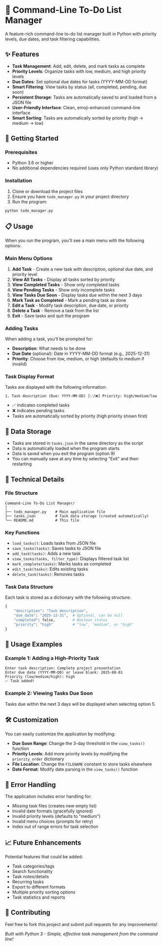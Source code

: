 # 📝 Command-Line To-Do List Manager

A feature-rich command-line to-do list manager built in Python with priority levels, due dates, and task filtering capabilities.

## ✨ Features

- **Task Management**: Add, edit, delete, and mark tasks as complete
- **Priority Levels**: Organize tasks with low, medium, and high priority levels
- **Due Dates**: Set optional due dates for tasks (YYYY-MM-DD format)
- **Smart Filtering**: View tasks by status (all, completed, pending, due soon)
- **Persistent Storage**: Tasks are automatically saved to and loaded from a JSON file
- **User-Friendly Interface**: Clean, emoji-enhanced command-line interface
- **Smart Sorting**: Tasks are automatically sorted by priority (high → medium → low)

## 🚀 Getting Started

### Prerequisites

- Python 3.6 or higher
- No additional dependencies required (uses only Python standard library)

### Installation

1. Clone or download the project files
2. Ensure you have `todo_manager.py` in your project directory
3. Run the program:

```bash
python todo_manager.py
```

## 📋 Usage

When you run the program, you'll see a main menu with the following options:

### Main Menu Options

1. **Add Task** - Create a new task with description, optional due date, and priority level
2. **View All Tasks** - Display all tasks sorted by priority
3. **View Completed Tasks** - Show only completed tasks
4. **View Pending Tasks** - Show only incomplete tasks
5. **View Tasks Due Soon** - Display tasks due within the next 3 days
6. **Mark Task as Completed** - Mark a pending task as done
7. **Edit a Task** - Modify task description, due date, or priority
8. **Delete a Task** - Remove a task from the list
9. **Exit** - Save tasks and quit the program

### Adding Tasks

When adding a task, you'll be prompted for:
- **Description**: What needs to be done
- **Due Date** (optional): Date in YYYY-MM-DD format (e.g., 2025-12-31)
- **Priority**: Choose from low, medium, or high (defaults to medium if invalid)

### Task Display Format

Tasks are displayed with the following information:
```
1. Task description (Due: YYYY-MM-DD) [✅/❌] Priority: high/medium/low
```

- ✅ indicates completed tasks
- ❌ indicates pending tasks
- Tasks are automatically sorted by priority (high priority shown first)

## 💾 Data Storage

- Tasks are stored in `tasks.json` in the same directory as the script
- Data is automatically loaded when the program starts
- Data is saved when you exit the program (option 9)
- You can manually save at any time by selecting "Exit" and then restarting

## 🔧 Technical Details

### File Structure
```
Command-Line To-Do List Manager/
│
├── todo_manager.py    # Main application file
├── tasks.json         # Task data storage (created automatically)
└── README.md          # This file
```

### Key Functions

- `load_tasks()`: Loads tasks from JSON file
- `save_tasks(tasks)`: Saves tasks to JSON file
- `add_task(tasks)`: Adds a new task
- `view_tasks(tasks, filter_type)`: Displays filtered task list
- `mark_complete(tasks)`: Marks tasks as completed
- `edit_task(tasks)`: Edits existing tasks
- `delete_task(tasks)`: Removes tasks

### Task Data Structure

Each task is stored as a dictionary with the following structure:
```python
{
    "description": "Task description",
    "due_date": "2025-12-31",  # Optional, can be null
    "completed": false,        # Boolean status
    "priority": "high"         # "low", "medium", or "high"
}
```

## 🎯 Usage Examples

### Example 1: Adding a High-Priority Task
```
Enter task description: Complete project presentation
Enter due date (YYYY-MM-DD) or leave blank: 2025-08-01
Priority (low/medium/high): high
✅ Task added!
```

### Example 2: Viewing Tasks Due Soon
Tasks due within the next 3 days will be displayed when selecting option 5.

## 🛠️ Customization

You can easily customize the application by modifying:

- **Due Soon Range**: Change the 3-day threshold in the `view_tasks()` function
- **Priority Levels**: Add more priority levels by modifying the `priority_order` dictionary
- **File Location**: Change the `FILENAME` constant to store tasks elsewhere
- **Date Format**: Modify date parsing in the `view_tasks()` function

## 🐛 Error Handling

The application includes error handling for:
- Missing task files (creates new empty list)
- Invalid date formats (gracefully ignored)
- Invalid priority levels (defaults to "medium")
- Invalid menu choices (prompts for retry)
- Index out of range errors for task selection

## 📈 Future Enhancements

Potential features that could be added:
- Task categories/tags
- Search functionality
- Task notes/details
- Recurring tasks
- Export to different formats
- Multiple priority sorting options
- Task statistics and reports

## 🤝 Contributing

Feel free to fork this project and submit pull requests for any improvements!

*Built with Python 3 - Simple, effective task management from the command line!*
